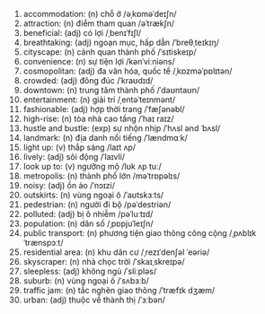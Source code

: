 1. accommodation: (n) chỗ ở /əˌkɒməˈdeɪʃn/
1. attraction: (n) điểm tham quan /əˈtrækʃn/
1. beneficial: (adj) có lợi /ˌbenɪˈfɪʃl/
1. breathtaking: (adj) ngoạn mục, hấp dẫn /ˈbreθˌteɪkɪŋ/
1. cityscape: (n) cảnh quan thành phố /ˈsɪtiskeɪp/
1. convenience: (n) sự tiện lợi /kənˈviːniəns/
1. cosmopolitan: (adj) đa văn hóa, quốc tế /ˌkɒzməˈpɒlɪtən/
1. crowded: (adj) đông đúc /ˈkraʊdɪd/
1. downtown: (n) trung tâm thành phố /ˈdaʊntaʊn/
1. entertainment: (n) giải trí /ˌentəˈteɪnmənt/
1. fashionable: (adj) hợp thời trang /ˈfæʃənəbl/
1. high-rise: (n) tòa nhà cao tầng /ˈhaɪ raɪz/
1. hustle and bustle: (exp) sự nhộn nhịp /ˈhʌsl ənd ˈbʌsl/
1. landmark: (n) địa danh nổi tiếng /ˈlændmɑːk/
1. light up: (v) thắp sáng /laɪt ʌp/
1. lively: (adj) sôi động /ˈlaɪvli/
1. look up to: (v) ngưỡng mộ /lʊk ʌp tuː/
1. metropolis: (n) thành phố lớn /məˈtrɒpəlɪs/
1. noisy: (adj) ồn ào /ˈnɔɪzi/
1. outskirts: (n) vùng ngoại ô /ˈaʊtskɜːts/
1. pedestrian: (n) người đi bộ /pəˈdestriən/
1. polluted: (adj) bị ô nhiễm /pəˈluːtɪd/
1. population: (n) dân số /ˌpɒpjuˈleɪʃn/
1. public transport: (n) phương tiện giao thông công cộng /ˌpʌblɪk ˈtrænspɔːt/
1. residential area: (n) khu dân cư /ˌrezɪˈdenʃəl ˈeəriə/
1. skyscraper: (n) nhà chọc trời /ˈskaɪˌskreɪpə/
1. sleepless: (adj) không ngủ /ˈsliːpləs/
1. suburb: (n) vùng ngoại ô /ˈsʌbɜːb/
1. traffic jam: (n) tắc nghẽn giao thông /ˈtræfɪk dʒæm/
1. urban: (adj) thuộc về thành thị /ˈɜːbən/
